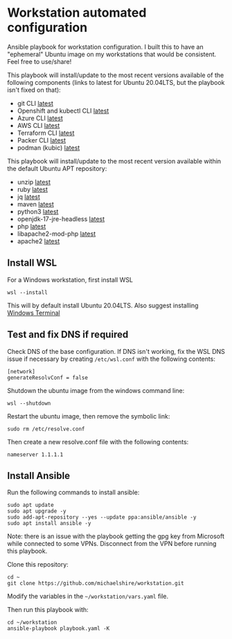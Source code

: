 # Workstation automated configuration

Ansible playbook for workstation configuration.  I built this to have an "ephemeral" Ubuntu image on my workstations that would be consistent.  Feel free to use/share!

This playbook will install/update to the most recent versions available of the following components (links to latest for Ubuntu 20.04LTS, but the playbook isn't fixed on that):
- git CLI [latest](https://github.com/git-for-windows/git/releases/latest)
- Openshift and kubectl CLI [latest](https://mirror.openshift.com/pub/openshift-v4/x86_64/clients/ocp/latest/changelog.html)
- Azure CLI [latest](https://github.com/Azure/azure-cli/releases/latest)
- AWS CLI [latest](https://github.com/aws/aws-cli/blob/v2/CHANGELOG.rst)
- Terraform CLI [latest](https://github.com/hashicorp/terraform/releases/latest)
- Packer CLI [latest](https://github.com/hashicorp/packer/releases/latest)
- podman (kubic) [latest](https://download.opensuse.org/repositories/devel:/kubic:/libcontainers:/stable/xUbuntu_20.04/)

This playbook will install/update to the most recent version available within the default Ubuntu APT repository: 
- unzip [latest](https://packages.ubuntu.com/focal/unzip)
- ruby [latest](https://packages.ubuntu.com/focal/ruby)
- jq [latest](https://packages.ubuntu.com/focal/jq)
- maven [latest](https://packages.ubuntu.com/focal/maven)
- python3 [latest](https://packages.ubuntu.com/focal/python3)
- openjdk-17-jre-headless [latest](https://packages.ubuntu.com/focal/openjdk-17-jre-headless)
- php [latest](https://packages.ubuntu.com/focal/php)
- libapache2-mod-php [latest](https://packages.ubuntu.com/focal/libapache2-mod-php)
- apache2 [latest](https://packages.ubuntu.com/focal/apache2)

## Install WSL

For a Windows workstation, first install WSL

```
wsl --install
```
This will by default install Ubuntu 20.04LTS.  Also suggest installing [Windows Terminal](https://www.microsoft.com/en-ca/p/windows-terminal/9n0dx20hk701)

## Test and fix DNS if required
Check DNS of the base configuration.  If DNS isn't working, fix the WSL DNS issue if necessary by creating `/etc/wsl.conf` with the following contents:

```
[network]
generateResolvConf = false
```

Shutdown the ubuntu image from the windows command line:

```
wsl --shutdown
```

Restart the ubuntu image, then remove the symbolic link:
```
sudo rm /etc/resolve.conf
```

Then create a new resolve.conf file with the following contents:
```
nameserver 1.1.1.1
```

## Install Ansible
Run the following commands to install ansible:

```
sudo apt update
sudo apt upgrade -y
sudo add-apt-repository --yes --update ppa:ansible/ansible -y
sudo apt install ansible -y
```

Note: there is an issue with the playbook getting the gpg key from Microsoft while connected to some VPNs.  Disconnect from the VPN before running this playbook.

Clone this repository:

```
cd ~
git clone https://github.com/michaelshire/workstation.git
```

Modify the variables in the `~/workstation/vars.yaml` file.

Then run this playbook with:

```
cd ~/workstation
ansible-playbook playbook.yaml -K
```
